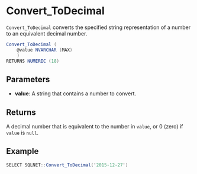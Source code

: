 # Convert_ToDecimal

`Convert_ToDecimal` converts the specified string representation of a number to an equivalent decimal number.

```csharp
Convert_ToDecimal (
	@value NVARCHAR (MAX)
	)
RETURNS NUMERIC (18)
```

## Parameters

  - **value**: A string that contains a number to convert.

## Returns

A decimal number that is equivalent to the number in `value`, or 0 (zero) if `value` is `null`.

## Example

```csharp
SELECT SQLNET::Convert_ToDecimal('2015-12-27')
```
